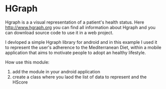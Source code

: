 # HGraph

Hgraph is a a visual representation of a patient's health status.
Here  http://www.hgraph.org you can find all information about Hgraph and you can download source code to use it in a web project.

I devloped a simple Hgraph library for android and in this example I used it to represent the  user's adherence to the Mediterranean Diet, within a mobile application that aims to motivate people to adopt an healthy lifestyle.

How use this module:
1) add the module in your android application
2) create a class where you laod the list of data to represent and the HScore
